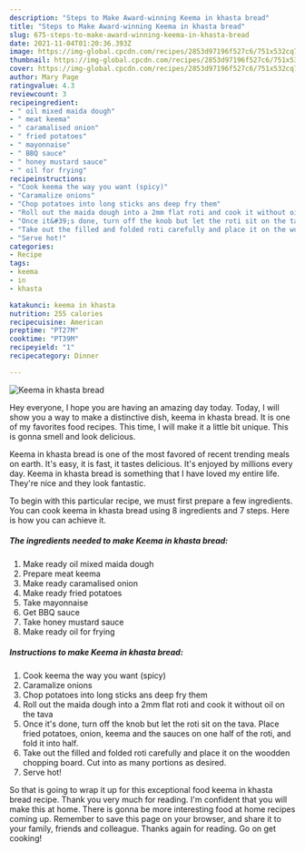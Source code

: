 ```yaml
---
description: "Steps to Make Award-winning Keema in khasta bread"
title: "Steps to Make Award-winning Keema in khasta bread"
slug: 675-steps-to-make-award-winning-keema-in-khasta-bread
date: 2021-11-04T01:20:36.393Z
image: https://img-global.cpcdn.com/recipes/2853d97196f527c6/751x532cq70/keema-in-khasta-bread-recipe-main-photo.jpg
thumbnail: https://img-global.cpcdn.com/recipes/2853d97196f527c6/751x532cq70/keema-in-khasta-bread-recipe-main-photo.jpg
cover: https://img-global.cpcdn.com/recipes/2853d97196f527c6/751x532cq70/keema-in-khasta-bread-recipe-main-photo.jpg
author: Mary Page
ratingvalue: 4.3
reviewcount: 3
recipeingredient:
- " oil mixed maida dough"
- " meat keema"
- " caramalised onion"
- " fried potatoes"
- " mayonnaise"
- " BBQ sauce"
- " honey mustard sauce"
- " oil for frying"
recipeinstructions:
- "Cook keema the way you want (spicy)"
- "Caramalize onions"
- "Chop potatoes into long sticks ans deep fry them"
- "Roll out the maida dough into a 2mm flat roti and cook it without oil on the tava"
- "Once it&#39;s done, turn off the knob but let the roti sit on the tava. Place fried potatoes, onion, keema and the sauces on one half of the roti, and fold it into half."
- "Take out the filled and folded roti carefully and place it on the woodden chopping board. Cut into as many portions as desired."
- "Serve hot!"
categories:
- Recipe
tags:
- keema
- in
- khasta

katakunci: keema in khasta 
nutrition: 255 calories
recipecuisine: American
preptime: "PT27M"
cooktime: "PT39M"
recipeyield: "1"
recipecategory: Dinner

---
```



![Keema in khasta bread](https://img-global.cpcdn.com/recipes/2853d97196f527c6/751x532cq70/keema-in-khasta-bread-recipe-main-photo.jpg)

Hey everyone, I hope you are having an amazing day today. Today, I will show you a way to make a distinctive dish, keema in khasta bread. It is one of my favorites food recipes. This time, I will make it a little bit unique. This is gonna smell and look delicious.

Keema in khasta bread is one of the most favored of recent trending meals on earth. It's easy, it is fast, it tastes delicious. It's enjoyed by millions every day. Keema in khasta bread is something that I have loved my entire life. They're nice and they look fantastic.




To begin with this particular recipe, we must first prepare a few ingredients. You can cook keema in khasta bread using 8 ingredients and 7 steps. Here is how you can achieve it.

<!--inarticleads1-->

##### The ingredients needed to make Keema in khasta bread:

1. Make ready  oil mixed maida dough
1. Prepare  meat keema
1. Make ready  caramalised onion
1. Make ready  fried potatoes
1. Take  mayonnaise
1. Get  BBQ sauce
1. Take  honey mustard sauce
1. Make ready  oil for frying




<!--inarticleads2-->

##### Instructions to make Keema in khasta bread:

1. Cook keema the way you want (spicy)
1. Caramalize onions
1. Chop potatoes into long sticks ans deep fry them
1. Roll out the maida dough into a 2mm flat roti and cook it without oil on the tava
1. Once it&#39;s done, turn off the knob but let the roti sit on the tava. Place fried potatoes, onion, keema and the sauces on one half of the roti, and fold it into half.
1. Take out the filled and folded roti carefully and place it on the woodden chopping board. Cut into as many portions as desired.
1. Serve hot!




So that is going to wrap it up for this exceptional food keema in khasta bread recipe. Thank you very much for reading. I'm confident that you will make this at home. There is gonna be more interesting food at home recipes coming up. Remember to save this page on your browser, and share it to your family, friends and colleague. Thanks again for reading. Go on get cooking!
